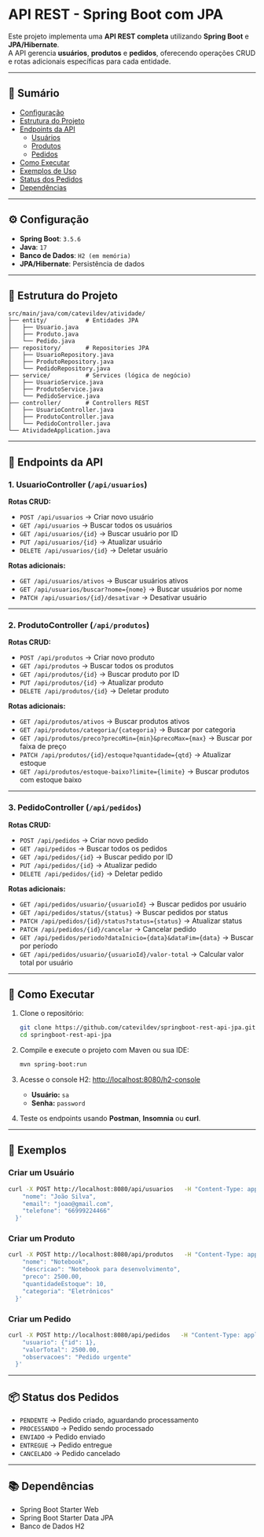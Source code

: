 # API REST - Spring Boot com JPA

Este projeto implementa uma **API REST completa** utilizando **Spring Boot** e **JPA/Hibernate**.  
A API gerencia **usuários**, **produtos** e **pedidos**, oferecendo operações CRUD e rotas adicionais específicas para cada entidade.

---

## 📑 Sumário
- [Configuração](#configuração)  
- [Estrutura do Projeto](#estrutura-do-projeto)  
- [Endpoints da API](#endpoints-da-api)  
  - [Usuários](#1-usuariocontroller-apiusuarios)  
  - [Produtos](#2-produtocontroller-apiprodutos)  
  - [Pedidos](#3-pedidocontroller-apipedidos)  
- [Como Executar](#como-executar)  
- [Exemplos de Uso](#exemplos-de-uso)  
- [Status dos Pedidos](#status-dos-pedidos)  
- [Dependências](#dependências)   

---

## ⚙️ Configuração

- **Spring Boot**: `3.5.6`  
- **Java**: `17`  
- **Banco de Dados**: `H2 (em memória)`  
- **JPA/Hibernate**: Persistência de dados  

---

## 📂 Estrutura do Projeto

```
src/main/java/com/catevildev/atividade/
├── entity/           # Entidades JPA
│   ├── Usuario.java
│   ├── Produto.java
│   └── Pedido.java
├── repository/       # Repositories JPA
│   ├── UsuarioRepository.java
│   ├── ProdutoRepository.java
│   └── PedidoRepository.java
├── service/          # Services (lógica de negócio)
│   ├── UsuarioService.java
│   ├── ProdutoService.java
│   └── PedidoService.java
├── controller/       # Controllers REST
│   ├── UsuarioController.java
│   ├── ProdutoController.java
│   └── PedidoController.java
└── AtividadeApplication.java
```

---

## 📌 Endpoints da API

### 1. **UsuarioController** (`/api/usuarios`)

**Rotas CRUD:**
- `POST /api/usuarios` → Criar novo usuário  
- `GET /api/usuarios` → Buscar todos os usuários  
- `GET /api/usuarios/{id}` → Buscar usuário por ID  
- `PUT /api/usuarios/{id}` → Atualizar usuário  
- `DELETE /api/usuarios/{id}` → Deletar usuário  

**Rotas adicionais:**
- `GET /api/usuarios/ativos` → Buscar usuários ativos  
- `GET /api/usuarios/buscar?nome={nome}` → Buscar usuários por nome  
- `PATCH /api/usuarios/{id}/desativar` → Desativar usuário  

---

### 2. **ProdutoController** (`/api/produtos`)

**Rotas CRUD:**
- `POST /api/produtos` → Criar novo produto  
- `GET /api/produtos` → Buscar todos os produtos  
- `GET /api/produtos/{id}` → Buscar produto por ID  
- `PUT /api/produtos/{id}` → Atualizar produto  
- `DELETE /api/produtos/{id}` → Deletar produto  

**Rotas adicionais:**
- `GET /api/produtos/ativos` → Buscar produtos ativos  
- `GET /api/produtos/categoria/{categoria}` → Buscar por categoria  
- `GET /api/produtos/preco?precoMin={min}&precoMax={max}` → Buscar por faixa de preço  
- `PATCH /api/produtos/{id}/estoque?quantidade={qtd}` → Atualizar estoque  
- `GET /api/produtos/estoque-baixo?limite={limite}` → Buscar produtos com estoque baixo  

---

### 3. **PedidoController** (`/api/pedidos`)

**Rotas CRUD:**
- `POST /api/pedidos` → Criar novo pedido  
- `GET /api/pedidos` → Buscar todos os pedidos  
- `GET /api/pedidos/{id}` → Buscar pedido por ID  
- `PUT /api/pedidos/{id}` → Atualizar pedido  
- `DELETE /api/pedidos/{id}` → Deletar pedido  

**Rotas adicionais:**
- `GET /api/pedidos/usuario/{usuarioId}` → Buscar pedidos por usuário  
- `GET /api/pedidos/status/{status}` → Buscar pedidos por status  
- `PATCH /api/pedidos/{id}/status?status={status}` → Atualizar status  
- `PATCH /api/pedidos/{id}/cancelar` → Cancelar pedido  
- `GET /api/pedidos/periodo?dataInicio={data}&dataFim={data}` → Buscar por período  
- `GET /api/pedidos/usuario/{usuarioId}/valor-total` → Calcular valor total por usuário  

---

## 🚀 Como Executar

1. Clone o repositório:  
   ```bash
   git clone https://github.com/catevildev/springboot-rest-api-jpa.git
   cd springboot-rest-api-jpa
   ```
2. Compile e execute o projeto com Maven ou sua IDE:  
   ```bash
   mvn spring-boot:run
   ```
3. Acesse o console H2: [http://localhost:8080/h2-console](http://localhost:8080/h2-console)  
   - **Usuário:** `sa`  
   - **Senha:** `password`  

4. Teste os endpoints usando **Postman**, **Insomnia** ou **curl**.  

---

## 📖 Exemplos

### Criar um Usuário
```bash
curl -X POST http://localhost:8080/api/usuarios   -H "Content-Type: application/json"   -d '{
    "nome": "João Silva",
    "email": "joao@gmail.com",
    "telefone": "66999224466"
  }'
```

### Criar um Produto
```bash
curl -X POST http://localhost:8080/api/produtos   -H "Content-Type: application/json"   -d '{
    "nome": "Notebook",
    "descricao": "Notebook para desenvolvimento",
    "preco": 2500.00,
    "quantidadeEstoque": 10,
    "categoria": "Eletrônicos"
  }'
```

### Criar um Pedido
```bash
curl -X POST http://localhost:8080/api/pedidos   -H "Content-Type: application/json"   -d '{
    "usuario": {"id": 1},
    "valorTotal": 2500.00,
    "observacoes": "Pedido urgente"
  }'
```

---

## 📦 Status dos Pedidos

- `PENDENTE` → Pedido criado, aguardando processamento  
- `PROCESSANDO` → Pedido sendo processado  
- `ENVIADO` → Pedido enviado  
- `ENTREGUE` → Pedido entregue  
- `CANCELADO` → Pedido cancelado  

---

## 📚 Dependências

- Spring Boot Starter Web  
- Spring Boot Starter Data JPA  
- Banco de Dados H2